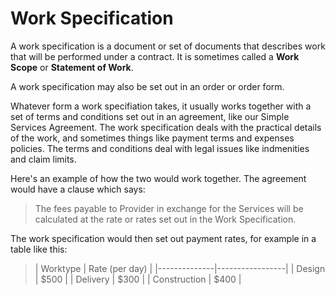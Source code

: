 # Work Specification

A work specification is a document or set of documents that describes work that will be performed under a contract. It is sometimes called a **Work Scope** or **Statement of Work**.

A work specification may also be set out in an order or order form.

Whatever form a work specifiation takes, it usually works together with a set of terms and conditions set out in an agreement, like our Simple Services Agreement. The work specification deals with the practical details of the work, and sometimes things like payment terms and expenses policies. The terms and conditions deal with legal issues like indmenities and claim limits.

Here's an example of how the two would work together. The agreement would have a clause which says:

>The fees payable to Provider in exchange for the Services will be calculated at the rate or rates set out in the Work Specification.

The work specification would then set out payment rates, for example in a table like this:

>| Worktype     |  Rate (per day) |
|--------------|-----------------|
| Design       | $500            |
| Delivery     | $300            |
| Construction | $400            |


